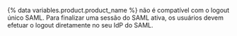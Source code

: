 {% data variables.product.product_name %} não é compatível com o logout único SAML. Para finalizar uma sessão do SAML ativa, os usuários devem efetuar o logout diretamente no seu IdP do SAML.
